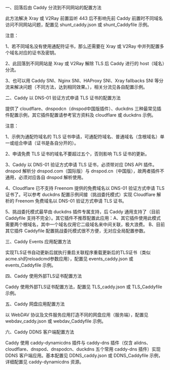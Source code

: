 一、回落后由 Caddy 分流到不同网站的配置方法

此方法解决 Xray 或 V2Ray 前置监听 443 后不影响先前 Caddy 前置时不同域名访问不同网站问题，配置见 shunt_caddy.json 或 shunt_Caddyfile 示例。

注意：

1、若不同域名没有使用通配符证书，那么还需要在 Xray 或 V2Ray 中并列配置多个域名对应的证书及密钥。

2、此回落到不同网站是 Xray 或 V2Ray 解除 TLS 后 Caddy 进行的 host（域名）分流。

3、也可以用 Caddy SNI、Nginx SNI、HAProxy SNI、Xray fallbacks SNI 等分流来解决问题（不同方法，达到相同效果。），相关分流见各自配置示例。

二、Caddy 以 DNS-01 验证方式申请 TLS 证书的配置方法

提供了 cloudflare、dnspodcn（dnspod中国版插件）、duckdns 三种最常见插件配置示例，其它插件配置请参考官方资料及 cloudflare 或 duckdns 示例。

注意：

1、示例为通配符域名的 TLS 证书申请，可通配符域名、普通域名（含根域名）单一或组合申请（证书是各自分开的）。

2、申请免费 TLS 证书的域名不要超过五个，否则影响 TLS 证书的更新。

3、Caddy 以 DNS-01 验证方式申请 TLS 证书，必须带对应 DNS API 插件。dnspod 解析分 dnspod.com（国际版）与 dnspod.cn（中国版），故两者插件不通用，必须对应各自 dnspod 解析使用。

4、Cloudflare 已不支持 Freenom 提供的免费域名以 DNS-01 验证方式申请 TLS 证书了。可以参考 duckdns 配置示例间接（挑战委托模式）实现 Cloudflare 解析的 Freenom 免费域名以 DNS-01 验证方式申请 TLS 证书。

5、挑战委托模式最早由 duckdns 插件专属支持，后 Caddy 通用支持了（目前 Caddyfile 支持不完全）。其它插件不推荐配置此应用：A、其它插件使用此模式需要两个根域名，其中一个域名仅用它二级域名来中间关联，极大浪费。 B、目前其它插件 Caddyfile 配置挑战委托模式很不方便，无对应全局配置参数。

三、Caddy Events 应用配置方法

实现TLS证书自动更新后就执行重启关联程序重载更新后的TLS证书（类似acme.sh的reloadcmd参数应用），配置见 events_caddy.json 或 events_Caddyfile 示例。

四、Caddy 使用外部TLS证书配置方法

Caddy 使用外部TLS证书配置方法，配置见 TLS_caddy.json 或 TLS_Caddyfile 示例。

五、Caddy 网盘应用配置方法

以 WebDAV 协议及文件服务应用打造不同的网盘应用（服务端），配置见 webdav_caddy.json 或 webdav_Caddyfile 示例。

六、Caddy DDNS 客户端配置方法

Caddy 使用 caddy-dynamicdns 插件与 caddy-dns 插件（仅含 alidns、cloudflare、dnspod、dnspodcn、duckdns 五个常用 caddy-dns 插件）实现 DDNS 客户端应用。基本配置见 DDNS_caddy.json 或 DDNS_Caddyfile 示例，详细配置见 caddy-dynamicdns 资源。
